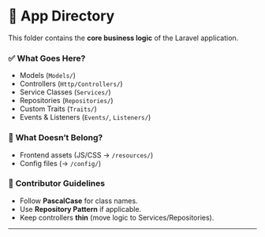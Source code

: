 # 📂 App Directory  
This folder contains the **core business logic** of the Laravel application.  

### ✅ **What Goes Here?**  
- Models (`Models/`)  
- Controllers (`Http/Controllers/`)  
- Service Classes (`Services/`)  
- Repositories (`Repositories/`)  
- Custom Traits (`Traits/`)  
- Events & Listeners (`Events/`, `Listeners/`)  

### 🚫 **What Doesn’t Belong?**  
- Frontend assets (JS/CSS → `/resources/`)  
- Config files (→ `/config/`)  

### 🔧 **Contributor Guidelines**  
- Follow **PascalCase** for class names.  
- Use **Repository Pattern** if applicable.  
- Keep controllers **thin** (move logic to Services/Repositories).  

---